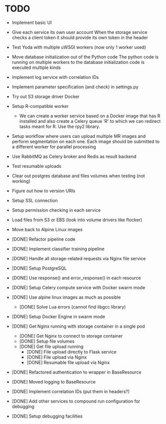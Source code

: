 # TODO
    
 - Implement basic UI
 
 - Give each service its own user account
   When the storage service checks a client token it should provide its own
   token in the header
   
 - Test Yoda with multiple uWSGI workers (now only 1 worker used)
   
 - Move database initialization out of the Python code
   The python code is running on multiple workers to the database initialization
   code is executed multiple kinds
   
 - Implement log service with correlation IDs
   
 - Implement parameter specification (and check) in settings.py
 - Try out S3 storage driver Docker
 
 - Setup R-compatible worker
     - We can create a worker service based on a Docker image that has R
       installed and also create a Celery queue 'R' to which we can redirect
       tasks meant for R. Use the rpy2 library.
       
 - Setup workflow where users can upload multiple MR images and perform
   segmentation on each one. Each image should be submitted to a different
   worker for parallel processing

 - Use RabbitMQ as Celery broker and Redis as result backend
 
 - Test resumable uploads
 
 - Clear out postgres database and files volumes when testing (not working)
 

 - Figure out how to version URIs

 - Setup SSL connection

 - Setup permission checking in each service

 - Load files from S3 or EBS (look into volume drivers like flocker)

 - Move back to Alpine Linux images
 
 - [DONE] Refactor pipeline code
 - [DONE] Implement classifier training pipeline
 - [DONE] Handle all storage-related requests via Nginx file service
 - [DONE] Setup PostgreSQL
 - [DONE] Use response() and error_response() in each resource
 - [DONE] Setup Celery compute service with Docker swarm mode
 - [DONE] Use alpine linux images as much as possible
   - [DONE] Solve Lua errors (cannot find libgcc library)
 - [DONE] Setup Docker Engine in swarm mode   
 - [DONE] Get Nginx running with storage container in a single pod
   - [DONE] Get Nginx to connect to storage container
   - [DONE] Setup file volumes
   - [DONE] Get file upload running
     - [DONE] File upload directly to Flask service
     - [DONE] File upload via Nginx
     - [DONE] Resumable file upload via Nginx
 - [DONE] Refactored authentication to wrapper in BaseResource
 - [DONE] Moved logging to BaseResource
 - [DONE] Implement correlation IDs (put them in headers?)
 - [DONE] Add other services to compound run configuration for debugging
 - [DONE] Setup debugging facilities
